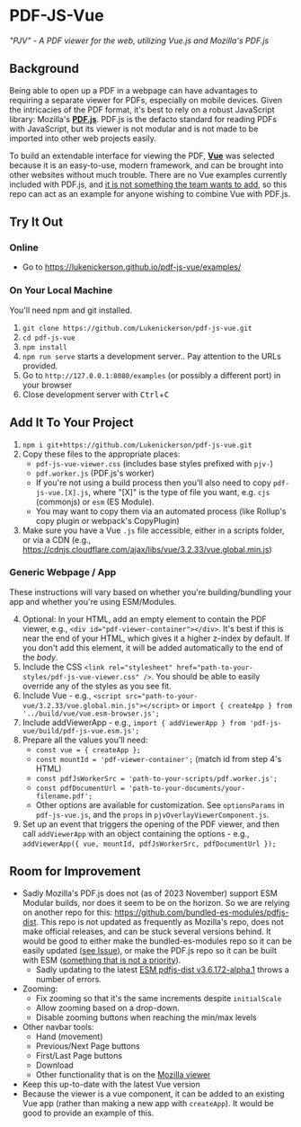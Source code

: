 # PDF-JS-Vue

*"PJV" - A PDF viewer for the web, utilizing Vue.js and Mozilla's PDF.js*

## Background

Being able to open up a PDF in a webpage can have advantages to requiring a separate viewer for PDFs, especially on mobile devices. Given the intricacies of the PDF format, it's best to rely on a robust JavaScript library: Mozilla's **[PDF.js](https://github.com/mozilla/pdf.js)**. PDF.js is the defacto standard for reading PDFs with JavaScript, but its viewer is not modular and is not made to be imported into other web projects easily.

To build an extendable interface for viewing the PDF, **[Vue](https://vuejs.org/)** was selected because it is an easy-to-use, modern framework, and can be brought into other websites without much trouble. There are no Vue examples currently included with PDF.js, and [it is not something the team wants to add](https://github.com/mozilla/pdf.js/issues/14819), so this repo can act as an example for anyone wishing to combine Vue with PDF.js.


## Try It Out

### Online

- Go to https://lukenickerson.github.io/pdf-js-vue/examples/

### On Your Local Machine

You'll need npm and git installed.

1. `git clone https://github.com/Lukenickerson/pdf-js-vue.git`
1. `cd pdf-js-vue`
1. `npm install`
1. `npm run serve` starts a development server.. Pay attention to the URLs provided.
1. Go to `http://127.0.0.1:8080/examples` (or possibly a different port) in your browser
1. Close development server with <kbd>Ctrl</kbd>+<kbd>C</kbd>


## Add It To Your Project

1. `npm i git+https://github.com/Lukenickerson/pdf-js-vue.git`
2. Copy these files to the appropriate places:
	- `pdf-js-vue-viewer.css` (includes base styles prefixed with `pjv-`)
	- `pdf.worker.js` (PDF.js's worker)
	- If you're not using a build process then you'll also need to copy `pdf-js-vue.[X].js`, where "[X]" is the type of file you want, e.g. `cjs` (commonjs) or `esm` (ES Module).
	- You may want to copy them via an automated process (like Rollup's copy plugin or webpack's CopyPlugin)
3. Make sure you have a Vue `.js` file accessible, either in a scripts folder, or via a CDN (e.g., https://cdnjs.cloudflare.com/ajax/libs/vue/3.2.33/vue.global.min.js)

### Generic Webpage / App

These instructions will vary based on whether you're building/bundling your app and whether you're using ESM/Modules.

4. Optional: In your HTML, add an empty element to contain the PDF viewer, e.g., `<div id="pdf-viewer-container"></div>`. It's best if this is near the end of your HTML, which gives it a higher z-index by default. If you don't add this element, it will be added automatically to the end of the *body*.
5. Include the CSS `<link rel="stylesheet" href="path-to-your-styles/pdf-js-vue-viewer.css" />`. You should be able to easily override any of the styles as you see fit.
6. Include Vue - e.g., `<script src="path-to-your-vue/3.2.33/vue.global.min.js"></script>` or `import { createApp } from '../build/vue/vue.esm-browser.js';`
7. Include addViewerApp - e.g., `import { addViewerApp } from 'pdf-js-vue/build/pdf-js-vue.esm.js';`
8. Prepare all the values you'll need:
	- `const vue = { createApp };`
	- `const mountId = 'pdf-viewer-container';` (match id from step 4's HTML)
	- `const pdfJsWorkerSrc = 'path-to-your-scripts/pdf.worker.js';`
	- `const pdfDocumentUrl = 'path-to-your-documents/your-filename.pdf';`
	- Other options are available for customization. See `optionsParams` in `pdf-js-vue.js`, and the `props` in `pjvOverlayViewerComponent.js`.
8. Set up an event that triggers the opening of the PDF viewer, and then call `addViewerApp` with an object containing the options - e.g., `addViewerApp({ vue, mountId, pdfJsWorkerSrc, pdfDocumentUrl });`

## Room for Improvement

* Sadly Mozilla's PDF.js does not (as of 2023 November) support ESM Modular builds, nor does it seem to be on the horizon. So we are relying on another repo for this: https://github.com/bundled-es-modules/pdfjs-dist. This repo is not updated as frequently as Mozilla's repo, does not make official releases, and can be stuck several versions behind. It would be good to either make the bundled-es-modules repo so it can be easily updated ([see Issue](https://github.com/bundled-es-modules/pdfjs-dist/issues/24)), or make the PDF.js repo so it can be built with ESM ([something that is not a priority](https://github.com/mozilla/pdf.js/issues/10317)).
	- Sadly updating to the latest [ESM pdfjs-dist v3.6.172-alpha.1](https://github.com/bundled-es-modules/pdfjs-dist/releases/tag/v3.6.172-alpha.1) throws a number of errors.
* Zooming:
	- Fix zooming so that it's the same increments despite `initialScale`
	- Allow zooming based on a drop-down.
	- Disable zooming buttons when reaching the min/max levels
* Other navbar tools:
	- Hand (movement)
	- Previous/Next Page buttons
	- First/Last Page buttons
	- Download
	- Other functionality that is on the [Mozilla viewer](https://mozilla.github.io/pdf.js/web/viewer.html)
* Keep this up-to-date with the latest Vue version
* Because the viewer is a vue component, it can be added to an existing Vue app (rather than making a new app with `createApp`). It would be good to provide an example of this.
